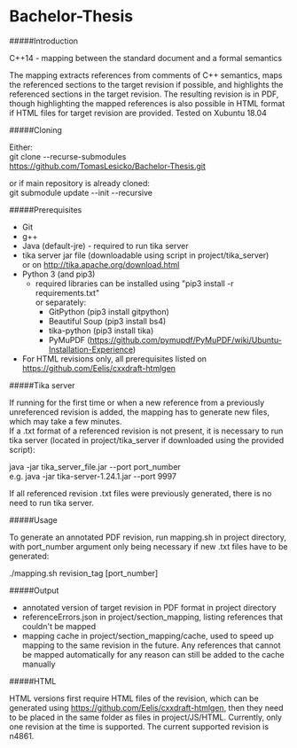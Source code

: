 # Bachelor-Thesis

#####Introduction

C++14 - mapping between the standard document and a 
formal semantics

The mapping extracts references from comments of C++ semantics, 
maps the referenced sections to the target revision if possible, 
and highlights the referenced sections in the target revision. 
The resulting revision is in PDF, though highlighting the mapped 
references is also possible in HTML format if HTML files for 
target revision are provided.
Tested on Xubuntu 18.04


#####Cloning

  Either:  
  git clone --recurse-submodules https://github.com/TomasLesicko/Bachelor-Thesis.git  

  or if main repository is already cloned:  
  git submodule update --init --recursive  


#####Prerequisites

  - Git
  - g++
  - Java (default-jre) - required to run tika server
  - tika server jar file (downloadable using script in project/tika_server)  
    or on http://tika.apache.org/download.html  
  - Python 3 (and pip3)  
    - required libraries can be installed using "pip3 install -r requirements.txt"  
      or separately:  
      - GitPython (pip3 install gitpython)  
      - Beautiful Soup (pip3 install bs4)  
      - tika-python (pip3 install tika)  
      - PyMuPDF (https://github.com/pymupdf/PyMuPDF/wiki/Ubuntu-Installation-Experience)  
  - For HTML revisions only, all prerequisites listed on  
    https://github.com/Eelis/cxxdraft-htmlgen


#####Tika server

If running for the first time or when a new reference from a previously 
unreferenced revision is added, the mapping has to generate new files, 
which may take a few minutes.  
If a .txt format of a referenced revision is not present, it is necessary 
to run tika server (located in project/tika_server if downloaded using 
the provided script):

  java -jar tika_server_file.jar --port port_number  
  e.g. java -jar tika-server-1.24.1.jar --port 9997  

If all referenced revision .txt files were previously generated, there 
is no need to run tika server.


#####Usage

To generate an annotated PDF revision, run mapping.sh in project directory,
with port_number argument only being necessary if new .txt files have to
be generated:

  ./mapping.sh revision_tag [port_number]


#####Output

  - annotated version of target revision in PDF format in project directory
  - referenceErrors.json in project/section_mapping, listing references that
    couldn't be mapped
  - mapping cache in project/section_mapping/cache, used to speed up mapping
    to the same revision in the future. Any references that cannot be mapped
    automatically for any reason can still be added to the cache manually


#####HTML

HTML versions first require HTML files of the revision, which can be
generated using https://github.com/Eelis/cxxdraft-htmlgen, then they need 
to be placed in the same folder as files in project/JS/HTML. Currently, 
only one revision at the time is supported. The current supported revision 
is n4861.
